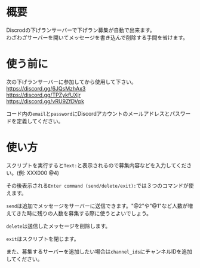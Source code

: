 # 概要
Discrodの下げランサーバーで下げラン募集が自動で出来ます。  
わざわざサーバーを開いてメッセージを書き込んで削除する手間を省けます。

# 使う前に
次の下げランサーバーに参加してから使用して下さい。  
https://discord.gg/6JQsMzhAx3  
https://discord.gg/TPZykfUXjr  
https://discord.gg/vRU9ZfDVpk  

コード内の`email`と`password`にDiscordアカウントのメールアドレスとパスワードを定義してください。

# 使い方
スクリプトを実行すると`Text:`と表示されるので募集内容などを入力してください。(例: XXX000 @4)  

その後表示される`Enter command (send/delete/exit):`では３つのコマンドが使えます。  

`send`は追加でメッセージをサーバーに送信できます。"@2"や"@1"など人数が増えてきた時に残りの人数を募集する際に使うとよいでしょう。  

`delete`は送信したメッセージを削除します。  

`exit`はスクリプトを閉じます。  

また、募集するサーバーを追加したい場合は`channel_ids`にチャンネルIDを追加してください。
